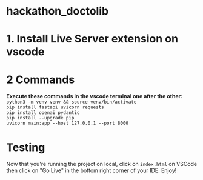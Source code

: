 # hackathon_doctolib

# 1. Install Live Server extension on vscode
# 2 Commands
**Execute these commands in the vscode terminal one after the other:**  
`python3 -m venv venv && source venv/bin/activate`  
`pip install fastapi uvicorn requests`  
`pip install openai pydantic`  
`pip install --upgrade pip`  
`uvicorn main:app --host 127.0.0.1 --port 8000`  
# Testing
Now that you're running the project on local, click on `index.html` on VSCode then click on "Go Live" in the bottom right corner of your IDE.
Enjoy!